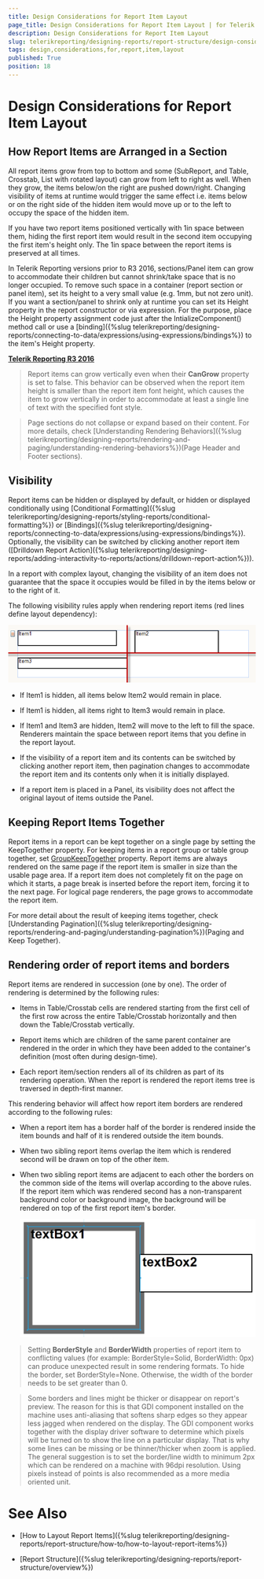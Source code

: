 ```yaml
---
title: Design Considerations for Report Item Layout
page_title: Design Considerations for Report Item Layout | for Telerik Reporting Documentation
description: Design Considerations for Report Item Layout
slug: telerikreporting/designing-reports/report-structure/design-considerations-for-report-item-layout
tags: design,considerations,for,report,item,layout
published: True
position: 18
---
```


# Design Considerations for Report Item Layout



## How Report Items are Arranged in a Section

All report items grow from top to bottom and some (SubReport, and Table, Crosstab, List with rotated layout) can grow from left to right as well. When they grow, the items           below/on the right are pushed down/right. Changing visibility of items at runtime would trigger the same effect i.e. items below or           on the right side of the hidden item would move up or to the left to occupy the space of the hidden item.         

If you have two report items positioned vertically with 1in space between them, hiding the first report item           would result in the second item occupying the first item's height only. The 1in space between the report items is preserved at all times.         

In Telerik Reporting versions prior to R3 2016, sections/Panel item can grow to accommodate their children but cannot shrink/take space that is no longer occupied.           To remove such space in a container (report section or panel item), set its height to a very small value (e.g. 1mm, but not zero unit). If you want a section/panel to           shrink only at runtime you can set its Height property in the report constructor or via expression. For the purpose, place the Height property assignment code just after           the IntializeComponent() method call or use a [binding]({%slug telerikreporting/designing-reports/connecting-to-data/expressions/using-expressions/bindings%}) to the item's Height property.         

__[Telerik Reporting R3 2016](http://www.telerik.com/support/whats-new/reporting/release-history/telerik-reporting-r3-2016-(version-10-2-16-914))__

> Report items can grow vertically even when their  __CanGrow__ property is set to false.             This behavior can be observed when the report item height is smaller than the report item font height, which causes the item to grow             vertically in order to accommodate at least a single line of text with the specified font style.           

> Page sections do not collapse or expand based on their content. For more details, check             [Understanding Rendering Behaviors]({%slug telerikreporting/designing-reports/rendering-and-paging/understanding-rendering-behaviors%})(Page Header and Footer sections).           

## Visibility

Report items can be hidden or displayed by default, or hidden or displayed conditionally using [Conditional Formatting]({%slug telerikreporting/designing-reports/styling-reports/conditional-formatting%}) or [Bindings]({%slug telerikreporting/designing-reports/connecting-to-data/expressions/using-expressions/bindings%}).           Optionally, the visibility can be switched by clicking another report item ([Drilldown Report Action]({%slug telerikreporting/designing-reports/adding-interactivity-to-reports/actions/drilldown-report-action%})).         

In a report with complex layout, changing the visibility of an item does not guarantee that the space it occupies would be filled in by the items below or to the right of it.

The following visibility rules apply when rendering report items (red lines define layout dependency):  

  ![](images/ReportItemLayout.png)

* If Item1 is hidden, all items below Item2 would remain in place. 

* If Item1 is hidden, all items right to Item3 would remain in place. 

* If Item1 and Item3 are hidden, Item2 will move to the left to fill the space. Renderers maintain the               space between report items that you define in the report layout.             

* If the visibility of a report item and its contents can be switched by clicking another report item, then               pagination changes to accommodate the report item and its contents only when it is initially displayed.             

* If a report item is placed in a Panel, its visibility does not affect the original layout of items outside the Panel. 

## Keeping Report Items Together

Report items in a report can be kept together on a single page by setting           the KeepTogether property. For keeping items in a report group or table group together, set  [GroupKeepTogether](/reporting/api/Telerik.Reporting.Group#Telerik_Reporting_Group_GroupKeepTogether)  property.           Report items are always rendered on the same page if the report           item is smaller in size than the usable page area. If a report item does           not completely fit on the page on which it starts, a page break is inserted before the report item,           forcing it to the next page. For logical page renderers, the page grows to accommodate the report item.         

For more detail about the result of keeping items together, check [Understanding Pagination]({%slug telerikreporting/designing-reports/rendering-and-paging/understanding-pagination%})(Paging and Keep Together).         

## Rendering order of report items and borders

Report items are rendered in succession (one by one). The order of rendering is determined by the following rules:         

* Items in Table/Crosstab cells are rendered starting from the first cell of the first row               across the entire Table/Crosstab horizontally and then down the Table/Crosstab vertically.             

* Report items which are children of the same parent container are rendered in the order in which they have been added               to the container's definition (most often during design-time).             

* Each report item/section renders all of its children as part of its rendering operation.               When the report is rendered the report items tree is traversed in depth-first manner.             

This rendering behavior will affect how report item borders are rendered according to the following rules:

* When a report item has a border half of the border is rendered inside the item bounds and half of it is rendered outside the item bounds.             

* When two sibling report items overlap the item which is rendered second will be drawn on top of the other item.             

* When two sibling report items are adjacent to each other the borders on the common side of the items will overlap according to the above rules.               If the report item which was rendered second has a non-transparent background color or background image, the background will be               rendered on top of the first report item's border.               

  ![Border Overlapping](images/BorderOverlapping.png)

> Setting  __BorderStyle__ and  __BorderWidth__ properties of report item to conflicting values             (for example: BorderStyle=Solid, BorderWidth: 0px) can produce unexpected result in some rendering formats.             To hide the border, set BorderStyle=None. Otherwise, the width of the border needs to be set greater than 0.           

> Some borders and lines might be thicker or disappear on report's preview. The reason for this is that GDI component installed on the              machine uses anti-aliasing that softens sharp edges so they appear less jagged when rendered on the display.           The GDI component works together with the display driver software to determine which pixels will be turned on to show the line on a particular display.             That is why some lines can be missing or be thinner/thicker when zoom is applied.           The general suggestion is to set the border/line width to minimum 2px which can be rendered on a machine with 96dpi resolution.             Using pixels instead of points is also recommended as a more media oriented unit.           


# See Also

 

* [How to Layout Report Items]({%slug telerikreporting/designing-reports/report-structure/how-to/how-to-layout-report-items%})

 

* [Report Structure]({%slug telerikreporting/designing-reports/report-structure/overview%})

